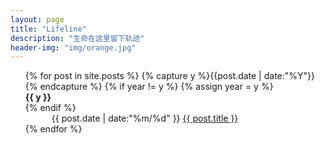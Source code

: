 ```yaml
---
layout: page
title: "Lifeline"
description: "生命在这里留下轨迹"
header-img: "img/orange.jpg"
---
```



<ul class="listing" style="list-style-type:none;">
{% for post in site.posts %}
  {% capture y %}{{post.date | date:"%Y"}}{% endcapture %}
  {% if year != y %}
    {% assign year = y %}
    <li class="listing-seperator" style="font-weight:bold;">{{ y }}</li>
  {% endif %}
  <li class="listing-item" style="text-indent:3em;">
    <time datetime="{{ post.date | date:"%Y-%m-%d" }}">{{ post.date | date:"%m/%d" }}</time>
    <a href="{{ post.url }}" title="{{ post.title }}">{{ post.title }}</a>
  </li>
{% endfor %}
</ul>

